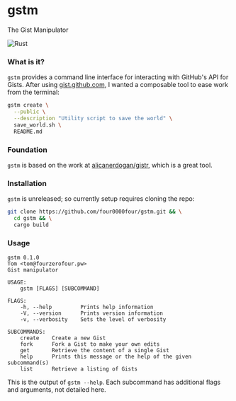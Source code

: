 # gstm

The Gist Manipulator

![Rust](https://github.com/four0000four/gstm/workflows/Rust/badge.svg)

### What is it?

`gstm` provides a command line interface for interacting with GitHub's
API for Gists. After using [gist.github.com](https://gist.github.com),
I wanted a composable tool to ease work from the terminal: 

```bash
gstm create \
  --public \
  --description "Utility script to save the world" \
  save_world.sh \
  README.md
```

### Foundation

`gstm` is based on the work at [alicanerdogan/gistr](https://github.com/alicanerdogan/gistr),
which is a great tool. 

### Installation

`gstm` is unreleased; so currently setup requires cloning the repo:

```bash
git clone https://github.com/four0000four/gstm.git && \
  cd gstm && \
  cargo build
```

### Usage

```
gstm 0.1.0
Tom <tom@fourzerofour.pw>
Gist manipulator

USAGE:
    gstm [FLAGS] [SUBCOMMAND]

FLAGS:
    -h, --help         Prints help information
    -V, --version      Prints version information
    -v, --verbosity    Sets the level of verbosity

SUBCOMMANDS:
    create    Create a new Gist
    fork      Fork a Gist to make your own edits
    get       Retrieve the content of a single Gist
    help      Prints this message or the help of the given subcommand(s)
    list      Retrieve a listing of Gists
```

This is the output of `gstm --help`. Each subcommand has additional
flags and arguments, not detailed here.
